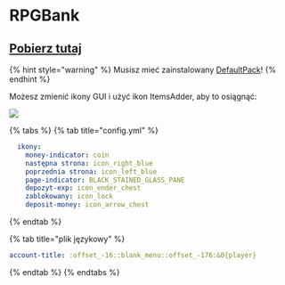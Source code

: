 # RPGBank

## [Pobierz tutaj](https://www.spigotmc.org/resources/%E2%9C%85must-have%E2%9C%85-rpgbank-store-your-items-exp-and-money-using-villagers-npcs-and-custom-gui.29139/)

{% hint style="warning" %}
Musisz mieć zainstalowany [DefaultPack](../../first-install.md#default-pack-optional)!
{% endhint %}

Możesz zmienić ikony GUI i użyć ikon ItemsAdder, aby to osiągnąć:

![](<../../.gitbook/assets/image (13) (1).png>)

{% tabs %}
{% tab title="config.yml" %}
```yaml
  ikony:
    money-indicator: coin
    następna strona: icon_right_blue
    poprzednia strona: icon_left_blue
    page-indicator: BLACK_STAINED_GLASS_PANE
    depozyt-exp: icon_ender_chest
    zablokowany: icon_lock
    deposit-money: icon_arrow_chest
```
{% endtab %}

{% tab title="plik językowy" %}
```yaml
account-title: :offset_-16::blank_menu::offset_-176:&0{player}
```
{% endtab %}
{% endtabs %}

